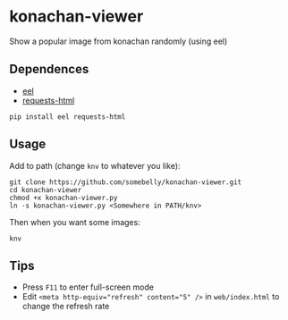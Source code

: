 # konachan-viewer
Show a popular image from konachan randomly (using eel)

## Dependences

 - [eel](https://github.com/samuelhwilliams/Eel)
 - [requests-html](https://github.com/psf/requests-html)

```
pip install eel requests-html
```

## Usage

Add to path (change `knv` to whatever you like):
```
git clone https://github.com/somebelly/konachan-viewer.git
cd konachan-viewer
chmod +x konachan-viewer.py
ln -s konachan-viewer.py <Somewhere in PATH/knv>
```

Then when you want some images:
```
knv
```

## Tips
 - Press `F11` to enter full-screen mode
 - Edit `<meta http-equiv="refresh" content="5" />` in `web/index.html` to change the refresh rate
